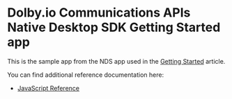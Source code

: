 # Dolby.io Communications APIs Native Desktop SDK Getting Started app

This is the sample app from the NDS app used in the
[Getting Started](https://docs.dolby.io/interactivity/docs/getting-started-with-nds) article. 

You can find additional reference documentation here:
- [JavaScript Reference](https://docs.dolby.io/interactivity/docs/js-client-sdk-voxeetsdk)
